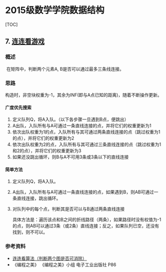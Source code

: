 # 2015级数学学院数据结构

[TOC]

## 7. [连连看游戏](http://online.bit.edu.cn/moodle/mod/programming/view.php?id=70936)

### 概述

​	在矩阵中，判断两个元素A, B是否可以通过最多三条线连接。

### 思路

构造时，非空块权重为-1，其余为INF(即与A点已知的距离)，随着不断操作更新。

#### 广度优先搜索

1. 定义队列Q，将A入队。（以下各步骤一旦遇到B点，便跳出）
2. A出队，入队所有与A可通过一条直线连接的点，并将它们的权重更新为1
3. 依次出队权重为1的点，入队所有与其可通过两条直线连接的点（跳过权重为1的点），并将它们的权重更新为2
4. 依次出队权重为2的点，入队所有与其可通过三条直线连接的点（跳过权重为1和2的点），并将它们的权重更新为3
5. 如果还没跳出循环，则B与A不可用3条或3条以下的直线连接

#### 简单方法

1. 定义队列Q，将A入队。

2. A出队，入队所有与A可通过一条直线连接的点，如果遇到B，则AB可通过一条直线连接，跳出循环。

3. 对队列中的每个点，判断其是否可以与B通过两条直线连接

   具体方法是：遍历该点和B之间的折线路径（两条），如果路径时没有权值为-1的点，则AB可以通过3条（或2条）直线连接；反之，如果队列已空，还没有找到，则不可以。

### 参考资料

- [连连看算法（判断两个图是否可消除）](https://blog.csdn.net/zypuestc/article/details/8917817)
- 《编程之美》 《编程之美》小组 电子工业出版社 P86